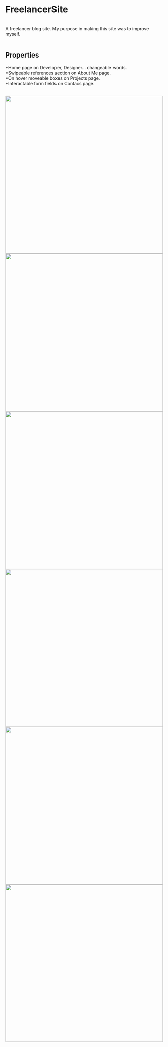# FreelancerSite
<br>
A freelancer blog  site. My purpose in making this site was to improve myself.<br><br>

Properties
---------------------
*Home page on Developer, Designer... changeable words.<br>
*Swipeable references section on About Me page.<br>
*On hover moveable boxes on Projects page.<br>
*Interactable form fields on Contacs page.<br><br>

<p float="left">
<img src="https://i.hizliresim.com/61m2iw0.jpg" width="500" />
<img src="https://i.hizliresim.com/sbr4isz.jpg" width="500" />
<img src="https://i.hizliresim.com/3ix35qb.jpg" width="500" />
<img src="https://i.hizliresim.com/5u8fr49.jpg" width="500" />
<img src="https://i.hizliresim.com/tnk8g4f.jpg" width="500" />
<img src="https://i.hizliresim.com/2jmpz6b.jpg" width="500" />
</p>
